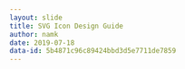```yaml
---
layout: slide
title: SVG Icon Design Guide
author: namk
date: 2019-07-18
data-id: 5b4871c96c89424bbd3d5e7711de7859
---
```

